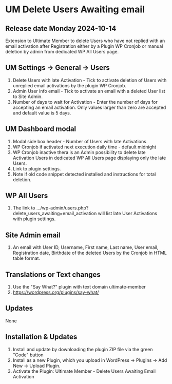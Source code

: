 # UM Delete Users Awaiting email
## Release date Monday 2024-10-14
Extension to Ultimate Member to delete Users who have not replied with an email activation after Registration either by a Plugin WP Cronjob or manual deletion by admin from dedicated WP All Users page.

## UM Settings -> General -> Users
1. Delete Users with late Activation - Tick to activate deletion of Users with unreplied email activations by the plugin WP Cronjob.
2. Admin User info email - Tick to activate an email with a deleted User list to Site Admin.
3. Number of days to wait for Activation - Enter the number of days for accepting an email activation. Only values larger than zero are accepted and default value is 5 days.

## UM Dashboard modal
1. Modal side box header - Number of Users with late Activations
2. WP Cronjob if activated next execution daily time - default midnight
3. WP Cronjob inactive thera is an Admin possibility to delete late Activation Users in dedicated WP All Users page displaying only the late Users.
4. Link to plugin settings.
5. Note if old code snippet detected installed and instructions for total deletion.

## WP All Users
1. The link to .../wp-admin/users.php?delete_users_awaiting=email_activation will list late User Activations with plugin settings.

## Site Admin email
1. An email with User ID, Username, First name, Last name, User email, Registration date, Birthdate of the deleted Users by the Cronjob in HTML table format.

## Translations or Text changes
1. Use the "Say What?" plugin with text domain ultimate-member
2. https://wordpress.org/plugins/say-what/

## Updates
None

## Installation & Updates
1. Install and update by downloading the plugin ZIP file via the green "Code" button
2. Install as a new Plugin, which you upload in WordPress -> Plugins -> Add New -> Upload Plugin.
3. Activate the Plugin: Ultimate Member - Delete Users Awaiting Email Activation
